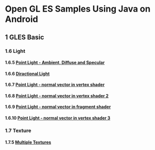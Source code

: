 # Open GL ES Samples Using Java on Android

## 1    GLES Basic
### 1.6    Light
#### 1.6.5    [Point Light - Ambient, Diffuse and Specular](https://github.com/zoozooll/glsamples/tree/master/sample1_6_5)
#### 1.6.6    [Diractional Light](https://github.com/zoozooll/glsamples/tree/master/sample1_6_6)
#### 1.6.7    [Point Light - normal vector in vertex shader](https://github.com/zoozooll/glsamples/tree/master/sample1_6_7)
#### 1.6.8    [Point Light - normal vector in vertex shader 2](https://github.com/zoozooll/glsamples/tree/master/sample1_6_8)
#### 1.6.9    [Point Light - normal vector in fragment shader](https://github.com/zoozooll/glsamples/tree/master/sample1_6_9)
#### 1.6.10    [Point Light - normal vector in vertex shader 3](https://github.com/zoozooll/glsamples/tree/master/sample1_6_10)

### 1.7    Texture
#### 1.7.5    [Multiple Textures](https://github.com/zoozooll/glsamples/tree/master/sample1_7_5) 
<!--stackedit_data:
eyJwcm9wZXJ0aWVzIjoidGl0bGU6IGdsc2FtcGxlXG5hdXRob3
I6IEFhcm9uIExlZVxudGFnczogJ2FuZHJvaWQsb3BlbmdsZXMn
XG4iLCJoaXN0b3J5IjpbLTIwOTc2ODU5MjIsLTE2NzU2OTk5Nj
VdfQ==
-->